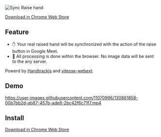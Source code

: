 <img src="https://user-images.githubusercontent.com/11070996/130786978-6f0b821d-3da4-45b1-bae7-2b27644e2bc7.png" alt="Sync Raise hand">

[Download in Chrome Web Store](https://chrome.google.com/webstore/detail/sync-raise-a-hand/pimhkdcdgmedijjnjeagagnnddgbcnkm?hl=ja&authuser=1)

## Feature

- ✋ Your real raised hand will be synchronized with the action of the raise button in Google Meet.
- 🔐 All processing is done within the browser. No image data will be sent to the any server.

Powerd by [Handtrackjs](https://github.com/victordibia/handtrack.js/) and [vitesse-webext](https://github.com/antfu/vitesse-webext).

## Demo



https://user-images.githubusercontent.com/11070996/130861858-00b7bb2d-ab87-457b-ade6-2bc42f6c71f7.mp4


## Install

[Download in Chrome Web Store](https://chrome.google.com/webstore/detail/sync-raise-a-hand/pimhkdcdgmedijjnjeagagnnddgbcnkm?hl=ja&authuser=1)

